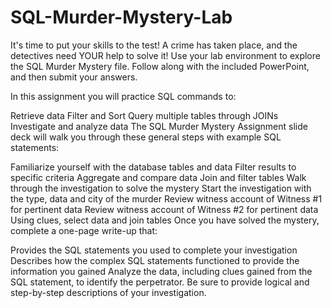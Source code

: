 # SQL-Murder-Mystery-Lab
It's time to put your skills to the test!  A crime has taken place, and the detectives need YOUR help to solve it!  Use your lab environment to explore the SQL Murder Mystery file.  Follow along with the included PowerPoint, and then submit your answers.   

In this assignment you will practice SQL commands to:

Retrieve data
Filter and Sort
Query multiple tables through JOINs
Investigate and analyze data
The SQL Murder Mystery Assignment slide deck will walk you through these general steps with example SQL statements:

Familiarize yourself with the database tables and data
Filter results to specific criteria
Aggregate and compare data
Join and filter tables
Walk through the investigation to solve the mystery
Start the investigation with the type, data and city of the murder
Review witness account of Witness #1 for pertinent data
Review witness account of Witness #2 for pertinent data
Using clues, select data and join tables
Once you have solved the mystery, complete a one-page write-up that:

Provides the SQL statements you used to complete your investigation
Describes how the complex SQL statements functioned to provide the information you gained
Analyze the data, including clues gained from the SQL statement, to identify the perpetrator.
Be sure to provide logical and step-by-step descriptions of your investigation.

